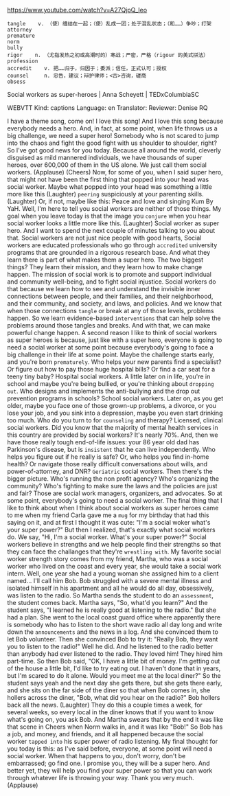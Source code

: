 https://www.youtube.com/watch?v=A27QjpQ_Ieo

```
tangle    v. （使）缠结在一起；（使）乱成一团；处于混乱状态；（和……）争吵；打架
attorney  
premature    
norm  
bully  
rigor    n. （尤指发热之初或高潮时的）寒战；严密，严格（rigour 的美式拼法）  
profession  
accredit    v. 把……归于，归因于；委派；信任，正式认可；授权
counsel     n. 忠告，建议；辩护律师；<古>咨询，磋商
obsess 
```

Social workers as super-heroes | Anna Scheyett | TEDxColumbiaSC

WEBVTT Kind: captions Language: en Translator: Reviewer: Denise RQ 

I have a theme song, come on! I love this song! And I love this song because everybody needs a hero. And, in fact, at some point, when life throws us a big challenge, we need a super hero! Somebody who is not scared to jump into the chaos and fight the good fight with us shoulder to shoulder, right? So I've got good news for you today. Because all around the world, cleverly disguised as mild mannered individuals, we have thousands of super heroes, over 600,000 of them in the US alone. We just call them social workers. (Applause) (Cheers) Now, for some of you, when I said super hero, that might not have been the first thing that popped into your head was social worker. Maybe what popped into your head was something a little more like this (Laughter) `peering` suspiciously at your parenting skills. (Laughter) Or, if not, maybe like this: Peace and love and singing Kum By YaH. Well, I'm here to tell you social workers are neither of those things. My goal when you leave today is that the image you `conjure` when you hear social worker looks a little more like this. (Laughter) Social worker as super hero. And I want to spend the next couple of minutes talking to you about that. Social workers are not just nice people with good hearts, Social workers are educated professionals who go through `accredited` university programs that are grounded in a rigorous research base. And what they learn there is part of what makes them a super hero. The two biggest things? They learn their mission, and they learn how to make change happen. The mission of social work is to promote and support individual and community well-being, and to fight social injustice. Social workers do that because we learn how to see and understand the invisible inner connections between people, and their families, and their neighborhood, and their community, and society, and laws, and policies. And we know that when those connections `tangle` or break at any of those levels, problems happen. So we learn evidence-based `interventions` that can help solve the problems around those tangles and breaks. And with that, we can make powerful change happen. A second reason I like to think of social workers as super heroes is because, just like with a super hero, everyone is going to need a social worker at some point because everybody's going to face a big challenge in their life at some point. Maybe the challenge starts early, and you're born `prematurely`. Who helps your new parents find a specialist? Or figure out how to pay those huge hospital bills? Or find a car seat for a teeny tiny baby? Hospital social workers. A little later on in life, you're in school and maybe you're being bullied, or you're thinking about `dropping out`. Who designs and implements the anti-bullying and the drop out prevention programs in schools? School social workers. Later on, as you get older, maybe you face one of those grown-up problems, a divorce, or you lose your job, and you sink into a depression, maybe you even start drinking too much. Who do you turn to for `counseling` and therapy? Licensed, clinical social workers. Did you know that the majority of mental health services in this country are provided by social workers? It's nearly 70%. And, then we have those really tough end-of-life issues: your 86 year old dad has Parkinson's disease, but is `insistent` that he can live independently. Who helps you figure out if he really is safe? Or, who helps you find in-home health? Or navigate those really difficult conversations about wills, and power-of-attorney, and DNR? `Geriatric` social workers. Then there's the bigger picture. Who's running the non profit agency? Who's organizing the community? Who's fighting to make sure the laws and the policies are just and fair? Those are social work managers, organizers, and advocates. So at some point, everybody's going to need a social worker. The final thing that I like to think about when I think about social workers as super heroes came to me when my friend Carla gave me a `mug` for my birthday that had this saying on it, and at first I thought it was cute: "I'm a social woker what's your super power?" But then I realized, that's exactly what social workers do. We say, "Hi, I'm a social worker. What's your super power?" Social workers believe in strengths and we help people find their strengths so that they can face the challanges that they're `wrestling with`. My favorite social worker strength story comes from my friend, Martha, who was a social worker who lived on the coast and every year, she would take a social work intern. Well, one year she had a young woman she assigned him to a client named... I'll call him Bob. Bob struggled with a severe mental illness and isolated himself in his apartment and all he would do all day, obsessively, was listen to the radio. So Martha sends the student to do an `assessment`, the student comes back. Martha says, "So, what'd you learn?" And the student says, "I learned he is really good at listening to the radio." But she had a plan. She went to the local coast guard office where apparently there is somebody who has to listen to the short wave radio all day long and write down the `announcements` and the news in a log. And she convinced them to let Bob volunteer. Then she convinced Bob to try it: "Really Bob, they want you to listen to the radio!" Well he did. And he listened to the radio better than anybody had ever listened to the radio. They loved him! They hired him part-time. So then Bob said, "OK, I have a little bit of money. I'm getting out of the house a little bit, I'd like to try eating out. I haven't done that in years, but I'm scared to do it alone. Would you meet me at the local diner?" So the student says yeah and the next day she gets there, but she gets there early, and she sits on the far side of the diner so that when Bob comes in, she hollers across the diner, "Bob, what did you hear on the radio?" Bob hollers back all the news. (Laughter) They do this a couple times a week, for several weeks, so every local in the diner knows that if you want to know what's going on, you ask Bob. And Martha swears that by the end it was like that scene in Cheers when Norm walks in, and it was like "Bob!" So Bob has a job, and money, and friends, and it all happened because the social worker `tapped into` his super power of radio listening. My final thought for you today is this: as I've said before, everyone, at some point will need a social worker. When that happens to you, don't worry, don't be embarrassed; go find one. I promise you, they will be a super hero. And better yet, they will help you find your super power so that you can work through whatever life is throwing your way. Thank you very much. (Applause) 